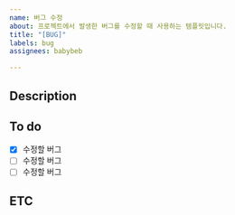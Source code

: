```yaml
---
name: 버그 수정
about: 프로젝트에서 발생한 버그를 수정할 때 사용하는 템플릿입니다.
title: "[BUG]"
labels: bug
assignees: babybeb

---
```


## Description

## To do
- [x] 수정할 버그
- [ ] 수정할 버그
- [ ] 수정할 버그
## ETC

